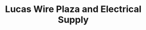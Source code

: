 ---
title: "Lucas Wire Plaza and Electrical Supply"
url: /baguio/lucas-wire-plaza-and-electrical-supply/
shop: Eisenwaren
---